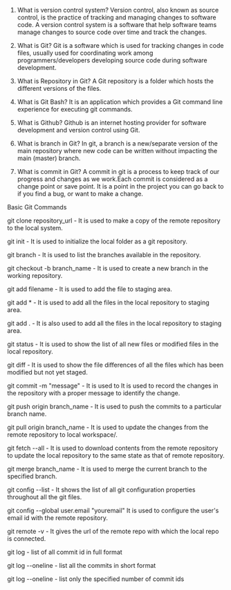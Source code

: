 
1) What is version control system?
Version control, also known as source control, is the practice of tracking and managing changes to software code. A version control system is a software that help software teams manage changes to source code over time and track the changes.

2) What is Git?
 Git is a software which is used for tracking changes in code files, usually used for coordinating work among programmers/developers developing source code during software development.

3) What is Repository in Git?
  A Git repository is a folder which hosts the different versions of the files. 

4) What is Git Bash?
  It is an application which provides a Git command line experience for executing git commands.

5) What is Github?
   Github is an internet hosting provider for software development and version control using Git.

6) What is branch in Git?
  In git, a branch is a new/separate version of the main repository where new code can be written without impacting the main (master) branch.

7) What is commit in Git?
  A commit in git is a process to keep track of our progress and changes as we work.Each commit is considered as a change point or save point. It is a point in the project you can go back to if you find a bug, or want to make a change.



Basic Git Commands

git clone repository_url - It is used to make a copy of the remote repository to the local system.

git init - It is used to initialize the local folder as a git repository.

git branch - It is used to list the branches available in the repository.

git checkout -b branch_name - It is used to create a new branch in the working repository.

git add filename - It is used to add the file to staging area.

git add * - It is used to add all the files in the local repository to staging area.

git add . - It is also used to add all the files in the local repository to staging area.

git status - It is used to show the list of all new files or modified files in the local repository.

git diff - It is used to show the file differences of all the files which has been modified but not yet staged.

git commit -m "message" - It is used to It is used to record the changes in the repository with a proper message to identify the change.

git push origin branch_name - It is used to push the commits to a particular branch name.

git pull origin branch_name - It is used to update the changes from the remote repository to local workspace/.

git fetch --all - It is used to download contents from the remote repository to update the local repository to the same state as that of remote repository.

git merge branch_name - It is used to merge the current branch to the specified branch. 

git config --list - It shows the list of all git configuration properties throughout all the git files.

git config --global user.email "youremail" It is used to configure the user's email id with the remote repository.

git remote -v - It gives the url of the remote repo with which the local repo is connected.

git log - list of all commit id in full format

git log --oneline - list all the commits in short format

git log --oneline <num> - list only the specified number of commit ids



